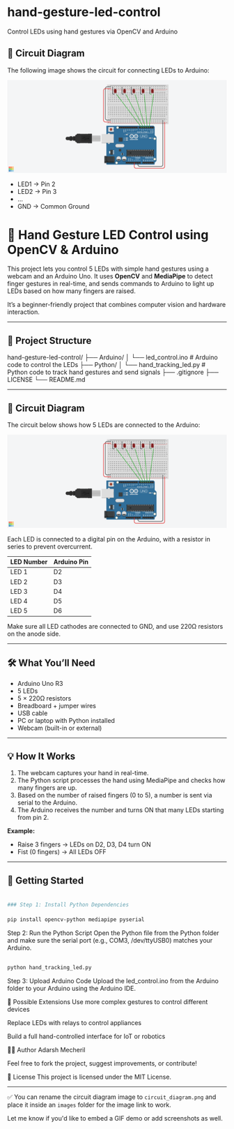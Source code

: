 # hand-gesture-led-control
Control LEDs using hand gestures via OpenCV and Arduino

## 🔌 Circuit Diagram

The following image shows the circuit for connecting LEDs to Arduino:

![Circuit Diagram](hand-gesture-led-control/Images/circuit_diagram.png)

- LED1 → Pin 2  
- LED2 → Pin 3  
- ...  
- GND → Common Ground

# 🤚 Hand Gesture LED Control using OpenCV & Arduino

This project lets you control 5 LEDs with simple hand gestures using a webcam and an Arduino Uno. It uses **OpenCV** and **MediaPipe** to detect finger gestures in real-time, and sends commands to Arduino to light up LEDs based on how many fingers are raised.

It’s a beginner-friendly project that combines computer vision and hardware interaction.

---

## 📁 Project Structure


hand-gesture-led-control/
├── Arduino/
│ └── led_control.ino # Arduino code to control the LEDs
├── Python/
│ └── hand_tracking_led.py # Python code to track hand gestures and send signals
├── .gitignore
├── LICENSE
└── README.md



---

## 🔌 Circuit Diagram

The circuit below shows how 5 LEDs are connected to the Arduino:

![Circuit Diagram](images/circuit_diagram.png)

Each LED is connected to a digital pin on the Arduino, with a resistor in series to prevent overcurrent.

| LED Number | Arduino Pin |
|------------|-------------|
| LED 1      | D2          |
| LED 2      | D3          |
| LED 3      | D4          |
| LED 4      | D5          |
| LED 5      | D6          |

Make sure all LED cathodes are connected to GND, and use 220Ω resistors on the anode side.

---

## 🛠 What You’ll Need

- Arduino Uno R3
- 5 LEDs
- 5 × 220Ω resistors
- Breadboard + jumper wires
- USB cable
- PC or laptop with Python installed
- Webcam (built-in or external)

---

## 💡 How It Works

1. The webcam captures your hand in real-time.
2. The Python script processes the hand using MediaPipe and checks how many fingers are up.
3. Based on the number of raised fingers (0 to 5), a number is sent via serial to the Arduino.
4. The Arduino receives the number and turns ON that many LEDs starting from pin 2.

**Example:**
- Raise 3 fingers → LEDs on D2, D3, D4 turn ON  
- Fist (0 fingers) → All LEDs OFF

---

## 🧪 Getting Started
```bash

### Step 1: Install Python Dependencies

pip install opencv-python mediapipe pyserial

```
Step 2: Run the Python Script
Open the Python file from the Python folder and make sure the serial port (e.g., COM3, /dev/ttyUSB0) matches your Arduino.
```
```
```bash
python hand_tracking_led.py

```
Step 3: Upload Arduino Code
Upload the led_control.ino from the Arduino folder to your Arduino using the Arduino IDE.

🚀 Possible Extensions
Use more complex gestures to control different devices

Replace LEDs with relays to control appliances

Build a full hand-controlled interface for IoT or robotics




👨‍💻 Author
Adarsh Mecheril

Feel free to fork the project, suggest improvements, or contribute!


📄 License
This project is licensed under the MIT License.

---

✅ You can rename the circuit diagram image to `circuit_diagram.png` and place it inside an `images` folder for the image link to work.

Let me know if you'd like to embed a GIF demo or add screenshots as well.

















